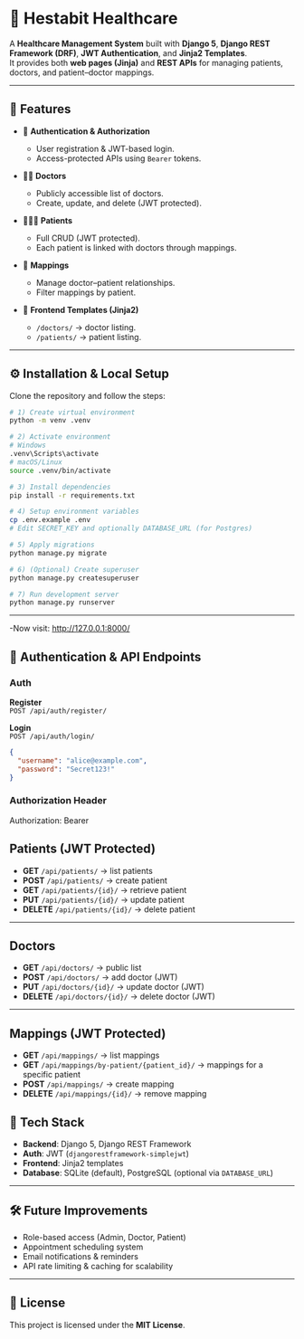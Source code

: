 # 🏥 Hestabit Healthcare  

A **Healthcare Management System** built with **Django 5**, **Django REST Framework (DRF)**, **JWT Authentication**, and **Jinja2 Templates**.  
It provides both **web pages (Jinja)** and **REST APIs** for managing patients, doctors, and patient–doctor mappings.  

---

## 🚀 Features  

- 🔐 **Authentication & Authorization**  
  - User registration & JWT-based login.  
  - Access-protected APIs using `Bearer` tokens.  

- 👩‍⚕️ **Doctors**  
  - Publicly accessible list of doctors.  
  - Create, update, and delete (JWT protected).  

- 🧑‍🤝‍🧑 **Patients**  
  - Full CRUD (JWT protected).  
  - Each patient is linked with doctors through mappings.  

- 🔗 **Mappings**  
  - Manage doctor–patient relationships.  
  - Filter mappings by patient.  

- 🎨 **Frontend Templates (Jinja2)**  
  - `/doctors/` → doctor listing.  
  - `/patients/` → patient listing.  

---

## ⚙️ Installation & Local Setup  

Clone the repository and follow the steps:  

```bash
# 1) Create virtual environment
python -m venv .venv

# 2) Activate environment
# Windows
.venv\Scripts\activate
# macOS/Linux
source .venv/bin/activate

# 3) Install dependencies
pip install -r requirements.txt

# 4) Setup environment variables
cp .env.example .env
# Edit SECRET_KEY and optionally DATABASE_URL (for Postgres)

# 5) Apply migrations
python manage.py migrate

# 6) (Optional) Create superuser
python manage.py createsuperuser

# 7) Run development server
python manage.py runserver

```
---

-Now visit: http://127.0.0.1:8000/


## 🔑 Authentication & API Endpoints  

### Auth  

**Register**  
`POST /api/auth/register/`  

**Login**  
`POST /api/auth/login/`  
```json
{
  "username": "alice@example.com",
  "password": "Secret123!"
}
```
### Authorization Header



Authorization: Bearer <access>
## Patients (JWT Protected)

- **GET** `/api/patients/` → list patients  
- **POST** `/api/patients/` → create patient  
- **GET** `/api/patients/{id}/` → retrieve patient  
- **PUT** `/api/patients/{id}/` → update patient  
- **DELETE** `/api/patients/{id}/` → delete patient  

---

## Doctors

- **GET** `/api/doctors/` → public list  
- **POST** `/api/doctors/` → add doctor (JWT)  
- **PUT** `/api/doctors/{id}/` → update doctor (JWT)  
- **DELETE** `/api/doctors/{id}/` → delete doctor (JWT)  

---

## Mappings (JWT Protected)

- **GET** `/api/mappings/` → list mappings  
- **GET** `/api/mappings/by-patient/{patient_id}/` → mappings for a specific patient  
- **POST** `/api/mappings/` → create mapping  
- **DELETE** `/api/mappings/{id}/` → remove mapping  



## 📌 Tech Stack  

- **Backend**: Django 5, Django REST Framework  
- **Auth**: JWT (`djangorestframework-simplejwt`)  
- **Frontend**: Jinja2 templates  
- **Database**: SQLite (default), PostgreSQL (optional via `DATABASE_URL`)  

---

## 🛠️ Future Improvements  

- Role-based access (Admin, Doctor, Patient)  
- Appointment scheduling system  
- Email notifications & reminders  
- API rate limiting & caching for scalability  

---


## 📄 License  

This project is licensed under the **MIT License**.  
